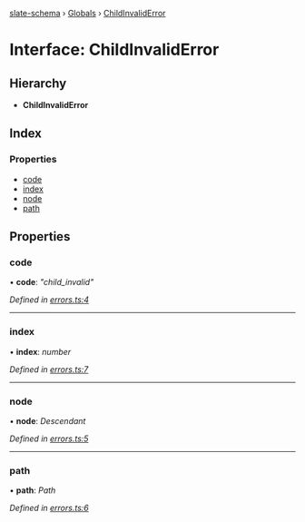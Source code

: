 [slate-schema](../README.md) › [Globals](../globals.md) › [ChildInvalidError](childinvaliderror.md)

# Interface: ChildInvalidError

## Hierarchy

* **ChildInvalidError**

## Index

### Properties

* [code](childinvaliderror.md#code)
* [index](childinvaliderror.md#index)
* [node](childinvaliderror.md#node)
* [path](childinvaliderror.md#path)

## Properties

###  code

• **code**: *"child_invalid"*

*Defined in [errors.ts:4](https://github.com/DamareYoh/slate/blob/26e8a411/packages/slate-schema/src/errors.ts#L4)*

___

###  index

• **index**: *number*

*Defined in [errors.ts:7](https://github.com/DamareYoh/slate/blob/26e8a411/packages/slate-schema/src/errors.ts#L7)*

___

###  node

• **node**: *Descendant*

*Defined in [errors.ts:5](https://github.com/DamareYoh/slate/blob/26e8a411/packages/slate-schema/src/errors.ts#L5)*

___

###  path

• **path**: *Path*

*Defined in [errors.ts:6](https://github.com/DamareYoh/slate/blob/26e8a411/packages/slate-schema/src/errors.ts#L6)*
